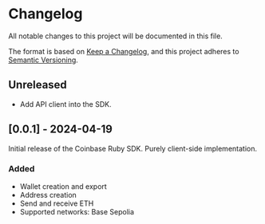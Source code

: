# Changelog

All notable changes to this project will be documented in this file.

The format is based on [Keep a Changelog](https://keepachangelog.com/en/1.0.0/),
and this project adheres to [Semantic Versioning](https://semver.org/spec/v2.0.0.html).

## Unreleased

- Add API client into the SDK.

## [0.0.1] - 2024-04-19

Initial release of the Coinbase Ruby SDK. Purely client-side implementation.

### Added
- Wallet creation and export
- Address creation
- Send and receive ETH
- Supported networks: Base Sepolia